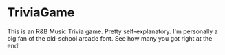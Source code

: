 # TriviaGame

This is an R&B Music Trivia game.
Pretty self-explanatory. 
I'm personally a big fan of the old-school arcade font. 
See how many you got right at the end!
